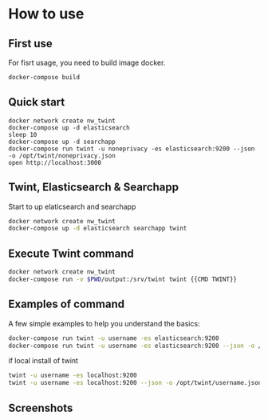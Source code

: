 # How to use

## First use

For fisrt usage, you need to build image docker.

``` bash
docker-compose build
```

## Quick start
```
docker network create nw_twint
docker-compose up -d elasticsearch
sleep 10
docker-compose up -d searchapp
docker-compose run twint -u noneprivacy -es elasticsearch:9200 --json -o /opt/twint/noneprivacy.json
open http://localhost:3000
```

## Twint, Elasticsearch & Searchapp

Start to up elaticsearch and searchapp

``` bash
docker network create nw_twint
docker-compose up -d elasticsearch searchapp twint

```

## Execute Twint command

``` bash
docker network create nw_twint
docker-compose run -v $PWD/output:/srv/twint twint {{CMD TWINT}}
```

## Examples of command

A few simple examples to help you understand the basics:

``` bash
docker-compose run twint -u username -es elasticsearch:9200
docker-compose run twint -u username -es elasticsearch:9200 --json -o /opt/twint/username.json
```

if local install of twint
``` bash
twint -u username -es localhost:9200
twint -u username -es localhost:9200 --json -o /opt/twint/username.json
```

## Screenshots

